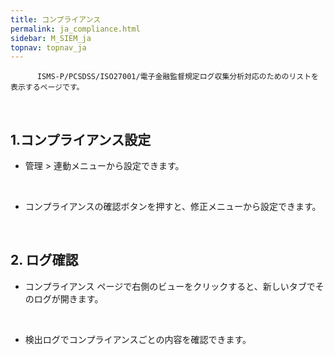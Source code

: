 ```yaml
---
title: コンプライアンス
permalink: ja_compliance.html
sidebar: M_SIEM_ja
topnav: topnav_ja
---
```


          ISMS-P/PCSDSS/ISO27001/電子金融監督規定ログ収集分析対応のためのリストを表示するページです。

<br />

## 1.コンプライアンス設定
- 管理 > 連動メニューから設定できます。
<!-- [![image](/docs/images/Manual/siem/compliance/1.png){: width="800" }](/docs/images/Manual/siem/compliance/1.png){: target="_blank"}-->

<br />

- コンプライアンスの確認ボタンを押すと、修正メニューから設定できます。  
<!-- [![image](/docs/images/Manual/siem/compliance/2.png){: width="800" }](/docs/images/Manual/siem/compliance/2.png){: target="_blank"}-->
 
<br />

## 2. ログ確認
- コンプライアンス ページで右側のビューをクリックすると、新しいタブでそのログが開きます。
<!-- [![image](/docs/images/Manual/siem/compliance/3.png){: width="800" }](/docs/images/Manual/siem/compliance/3.png){: target="_blank"}-->

<br />

- 検出ログでコンプライアンスごとの内容を確認できます。   
<!-- [![image](/docs/images/Manual/siem/compliance/4.png){: width="800" }](/docs/images/Manual/siem/compliance/4.png){: target="_blank"}-->
 